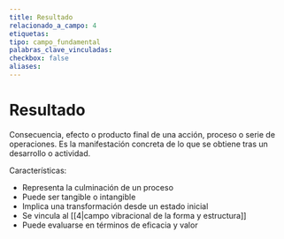 ```yaml
---
title: Resultado
relacionado_a_campo: 4
etiquetas: 
tipo: campo_fundamental
palabras_clave_vinculadas: 
checkbox: false
aliases:
---
```


# Resultado

Consecuencia, efecto o producto final de una acción, proceso o serie de operaciones. Es la manifestación concreta de lo que se obtiene tras un desarrollo o actividad.

Características:
- Representa la culminación de un proceso
- Puede ser tangible o intangible
- Implica una transformación desde un estado inicial
- Se vincula al [[4|campo vibracional de la forma y estructura]]
- Puede evaluarse en términos de eficacia y valor
